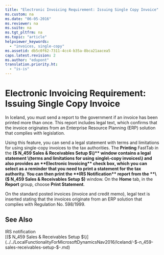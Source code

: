 ```yaml
---
title: "Electronic Invoicing Requirement: Issuing Single Copy Invoice"
ms.custom: na
ms.date: "06-05-2016"
ms.reviewer: na
ms.suite: na
ms.tgt_pltfrm: na
ms.topic: "article"
helpviewer_keywords: 
  - "invoices, single-copy"
ms.assetid: db5c0f62-7311-4cc4-b35a-8bca21aacea5
caps.latest.revision: 2
ms.author: "edupont"
translation.priority.ht: 
  - "is-is"
---
```

# Electronic Invoicing Requirement: Issuing Single Copy Invoice
In Iceland, you must send a report to the government if an invoice has been printed more than once. This report includes legal text, which confirms that the invoice originates from an Enterprise Resource Planning \(ERP\) solution that complies with legislation.  
  
 Using this feature, you can send a legal statement with terms and limitations for using single\-copy invoices to the tax authorities. The **Printing** FastTab in the **\($ N\_459 Sales & Receivables Setup $\)** window contains a legal statement \(terms and limitations for using single\-copy invoices\) and also provides an **Electronic Invoicing** check box, which you can select as a reminder that you need to print a statement for the tax authority. You can then print the **IRS Notification** report from the **\($ N\_459 Sales & Receivables Setup $\)** window. On the **Home** tab, in the **Report** group, choose **Print Statement**.  
  
 On the standard posted invoices \(invoice and credit memo\), legal text is inserted stating that the invoices originate from an ERP solution that complies with Regulation No. 598\/1999.  
  
## See Also  
 IRS notification   
 [\($ N\_459 Sales & Receivables Setup $\)](../../LocalFunctionalityForMicrosoftDynamicsNav2016/Iceland/-$-n_459-sales-receivables-setup-$-.md)